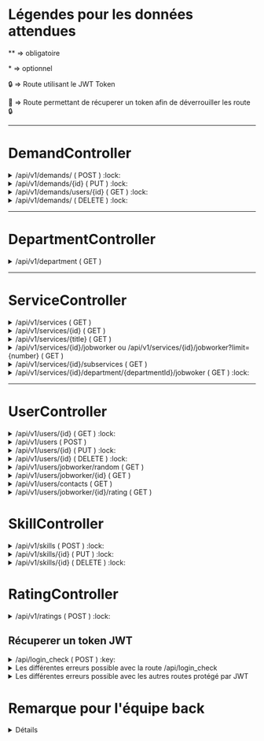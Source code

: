 # Légendes pour les données attendues

** => obligatoire

\* => optionnel

:lock: => Route utilisant le JWT Token

:key: => Route permettant de récuperer un token afin de déverrouiller  les route :lock:


***

# DemandController

<details><summary>/api/v1/demands/ ( POST ) :lock:</summary>

## méthode HTTP = POST

### Cette route permet d'enregistrer des demandes en bdd

### Les données attendues ( Front => Back)

```json 
{
	**"body" : "Test body demand LAL",
	**"reservationDate" : "2020-01-01",
	**"reservationHour" : "16h",
	*"status" : "En attente",
	**"service" : 1,
	**"friendlyUser" : 300,
	**"jobWorker" : 150
}
```

### Les données envoyé ( Back => Front )

```json 
{
  "id": 502,
  "body": "Test body demand LAL",
  "reservationDate": "01-01-2020",
  "reservationHour": "16h",
  "status": "En attente",
  "createdAt": "2020-05-26T16:01:57+02:00",
  "updatedAt": null,
  "service": {
    "id": 1,
    "parentId": null,
    "title": "Pilote fluvial",
    "description": "Beatae esse et ex fuga quis voluptatem quod est aliquid.",
    "image": "http:\/\/www.tanguy.com\/"
  },
  "friendlyUser": {
    "id": 300,
    "email": "denis24@gaillard.com",
    "firstname": "Théophile",
    "lastname": "Guilbert",
    "image": null,
    "department": {
      "id": 12,
      "name": "Gers",
      "number": "52"
    },
    "about": null
  },
  "jobWorker": {
    "id": 150,
    "email": "maryse.dupre@masson.fr",
    "firstname": "Luce",
    "lastname": "Costa",
    "image": null,
    "department": {
      "id": 1,
      "name": "Nièvre",
      "number": "01"
    },
    "about": null
  }
}
```

</details>

<details><summary>/api/v1/demands/{id} ( PUT ) :lock:</summary>

## méthode HTTP = PUT

### Cette route permet de modifier des demandes en bdd

### Les données attendues ( Front => Back)

```json 
{
	*"body" : "Test body demand kek",
	*"reservationDate" : "2020-01-01",
	*"reservationHour" : "16h",
	*"status" : "En attente",
}
```

### Les données envoyé ( Back => Front )

```json 
{
  "id": 502,
  "body": "Test body demand LAL",
  "reservationDate": "01-01-2020",
  "reservationHour": "16h",
  "status": "En attente",
  "createdAt": "2020-05-26T16:01:57+02:00",
  "updatedAt": null,
  "service": {
    "id": 1,
    "parentId": null,
    "title": "Pilote fluvial",
    "description": "Beatae esse et ex fuga quis voluptatem quod est aliquid.",
    "image": "http:\/\/www.tanguy.com\/"
  },
  "friendlyUser": {
    "id": 300,
    "email": "denis24@gaillard.com",
    "firstname": "Théophile",
    "lastname": "Guilbert",
    "image": null,
    "department": {
      "id": 12,
      "name": "Gers",
      "number": "52"
    },
    "about": null
  },
  "jobWorker": {
    "id": 150,
    "email": "maryse.dupre@masson.fr",
    "firstname": "Luce",
    "lastname": "Costa",
    "image": null,
    "department": {
      "id": 1,
      "name": "Nièvre",
      "number": "01"
    },
    "about": null
  }
}
```

</details>

<details><summary>/api/v1/demands/users/{id} ( GET ) :lock:</summary>

## méthode HTTP = GET

### Cette route permet de récupèrer les demandes d'un seul utilisateur ( JobWorker ou FriendlyUser) en bdd

### Les données attendues ( Front => Back)

Aucune

### Les données envoyé ( Back => Front )

```json 
[
  {
    "id": 246,
    "body": "Praesentium expedita nemo non nobis natus animi quia ipsum magnam quisquam.",
    "reservationDate": "24-09-2010",
    "reservationHour": "16h",
    "status": "En attente",
    "service": {
      "id": 3,
      "parentId": null,
      "title": "Pyrotechnicien",
      "description": "Omnis aut aut quibusdam consequatur a praesentium et.",
      "image": "http:\/\/marques.fr\/similique-dolorum-modi-qui-eos-consequatur"
    },
    "friendlyUser": {
      "id": 250,
      "email": "leger.frederique@laposte.net",
      "firstname": "Gabriel",
      "lastname": "Perrin",
      "image": null,
      "department": {
        "id": 80,
        "name": "Savoie",
        "number": "87"
      },
      "about": null
    },
    "jobWorker": {
      "id": 148,
      "email": "bperon@cohen.fr",
      "firstname": "Philippe",
      "lastname": "Renault",
      "image": null,
      "department": {
        "id": 48,
        "name": "Finistère",
        "number": "11"
      },
      "about": null
    }
  }
]
```

</details>

<details><summary>/api/v1/demands/ ( DELETE ) :lock:</summary>

## méthode HTTP = DELETE

### Cette route permet de supprimer une demande en bdd

### Les données attendues ( Front => Back)

```json 
{
	**"id":"402"
}
```


### Les données envoyé ( Back => Front )

```json 
{
  "statut": 200,
  "message": "La demande a bien été supprimé."
}
```

</details>

***

# DepartmentController

<details><summary>/api/v1/department ( GET )</summary>

## méthode HTTP = GET

### Cette route permet de récuperer tout les départements en bdd

### Les données attendues ( Front => Back)

Aucune


### Les données envoyé ( Back => Front )

```json 
[
  {
    "id": 1,
    "name": "Nièvre",
    "number": "01"
  },
  {
    "id": 2,
    "name": "Sarthe",
    "number": "94"
  },
  {
    "id": 3,
    "name": "Mayotte",
    "number": "87"
  }
]
```
</details>

***

# ServiceController

<details><summary>/api/v1/services ( GET )</summary>

## méthode HTTP = GET

### Cette route permet de récuperer tout les services en bdd

### Les données attendues ( Front => Back)

Aucune

### Les données envoyé ( Back => Front )

```json 
[
  {
    "id": 1,
    "parentId": null,
    "title": "Pilote fluvial",
    "description": "Beatae esse et ex fuga quis voluptatem quod est aliquid.",
    "image": "http:\/\/www.tanguy.com\/"
  },
  {
    "id": 2,
    "parentId": null,
    "title": "Pédologue",
    "description": "Ratione dignissimos maxime soluta fugit tenetur doloremque quae magni et.",
    "image": "http:\/\/leleu.org\/voluptates-tenetur-aspernatur-maxime-sint-consequatur-reiciendis"
  }
]
```
</details>
<details><summary>/api/v1/services/{id} ( GET )</summary>


## méthode HTTP = GET

### Cette route permet de récuperer un service par son id en bdd

### Les données attendues ( Front => Back)

Aucune


### Les données envoyé ( Back => Front )

```json 
{
  "id": 1,
  "parentId": null,
  "title": "Pilote fluvial",
  "description": "Beatae esse et ex fuga quis voluptatem quod est aliquid.",
  "image": "http:\/\/www.tanguy.com\/"
}
```
</details>

<details><summary>/api/v1/services/{title} ( GET )</summary>


## méthode HTTP = GET

### Cette route permet de récuperer un service par son titre en bdd

### Les données attendues ( Front => Back)

Aucune


### Les données envoyé ( Back => Front )

```json 
{
  "id": 1,
  "parentId": null,
  "title": "Pilote fluvial",
  "description": "Beatae esse et ex fuga quis voluptatem quod est aliquid.",
  "image": "http:\/\/www.tanguy.com\/"
}
```
</details>

<details><summary>/api/v1/services/{id}/jobworker ou /api/v1/services/{id}/jobworker?limit={number} ( GET ) </summary>

## méthode HTTP = GET

### Cette route permet de récuperer tout les jobworker ou X jobworker lié a un service en bdd

### Les données attendues ( Front => Back)

Aucune

### Les données envoyé ( Back => Front )

```json
[
  [
  {
    "id": 1,
    "parentId": null,
    "title": "Photographe d'art",
    "description": "Officiis excepturi eligendi ducimus autem quo atque culpa qui exercitationem odit delectus est ipsum.",
    "image": "http:\/\/www.moulin.com\/",
    "skills": [
      {
        "id": 30,
        "description": "Aut eaque sit soluta labore et molestiae reprehenderit officia excepturi dolores dolor natus.",
        "price": 12,
        "user": {
          "id": 190,
          "email": "lemonnier.dominique@barre.com",
          "roles": [
            "JOBWORKER"
          ],
          "firstname": "Philippine",
          "lastname": "Garcia",
          "image": null,
          "about": "A ea et porro qui quo perspiciatis repellendus vitae reprehenderit excepturi.",
          "department": {
            "id": 62,
            "name": "Loir-et-Cher",
            "number": "95"
          },
          "jobWorkerDemands": [
            {
              "id": 171,
              "rating": {
                "id": 195,
                "comment": "Maiores error quia accusantium perspiciatis repellendus qui praesentium nihil et qui iure laborum qui.",
                "star": 5
              }
            },
            {
              "id": 225,
              "rating": null
            }
          ]
        }
      }
    ]
]
```

</details>

<details><summary>/api/v1/services/{id}/subservices ( GET )</summary>


## méthode HTTP = GET

### Cette route permet de récuperer tout les sous-services à un services en bdd

### Les données attendues ( Front => Back)

Aucune


### Les données envoyé ( Back => Front )

```json 
[
  {
    "id": 6,
    "parentId": 1,
    "title": "Agent d'enquêtes",
    "description": "Dolorem libero repellat ipsum ducimus distinctio explicabo et qui expedita ex possimus.",
    "image": "http:\/\/www.lemaitre.com\/consectetur-quam-sint-debitis-vero-natus"
  },
  {
    "id": 7,
    "parentId": 1,
    "title": "Essayeur-retoucheur",
    "description": "Maxime ad qui mollitia est nostrum illo quod vero sint ea pariatur.",
    "image": "https:\/\/gillet.org\/laboriosam-est-nihil-dolore-dolore.html"
  },
  {
    "id": 8,
    "parentId": 1,
    "title": "Pédologue",
    "description": "In voluptatem deserunt accusamus qui est quod ratione quidem odit unde.",
    "image": "http:\/\/www.lopes.fr\/est-autem-est-incidunt-a-aut"
  }
]
```
</details>

<details><summary>/api/v1/services/{id}/department/{departmentId}/jobwoker ( GET ) :lock: </summary>

## méthode HTTP = GET

### Cette route permet de récuperer tout les jobworker d'un départment lié a un service en bdd

### Les données attendues ( Front => Back)

Aucune

### Les données envoyé ( Back => Front )

```json
[
  {
    "id": 57,
    "parentId": null,
    "title": "Photographe d'art",
    "description": "Officiis excepturi eligendi ducimus autem quo atque culpa qui exercitationem odit delectus est ipsum.",
    "image": "http:\/\/www.moulin.com\/",
    "skills": [
      {
        "id": 1867,
        "description": "Unde quibusdam magni aut porro quos repellendus repellendus cupiditate ut suscipit.",
        "price": 24,
        "user": {
          "id": 1282,
          "email": "paul.leroux@yahoo.fr",
          "roles": [
            "JOBWORKER"
          ],
          "firstname": "Sabine",
          "lastname": "Bousquet",
          "image": null,
          "about": "Expedita quis ut odio et id consequatur accusantium quia porro minus.",
          "department": {
            "id": 409,
            "name": "Vienne",
            "number": "76"
          },
          "jobWorkerDemands": [
            {
              "id": 1786,
              "rating": null
            },
            {
              "id": 1809,
              "rating": null
            }
          ]
        }
      },
      {
        "id": 2204,
        "description": "Cum aliquam laudantium consequatur libero quia fugit accusantium.",
        "price": 24,
        "user": {
          "id": 1291,
          "email": "cleclercq@tele2.fr",
          "roles": [
            "JOBWORKER"
          ],
          "firstname": "Thibault",
          "lastname": "Legrand",
          "image": null,
          "about": "Sit ducimus minima nulla suscipit id tempore voluptatibus recusandae et deleniti tenetur.",
          "department": {
            "id": 409,
            "name": "Vienne",
            "number": "76"
          },
          "jobWorkerDemands": [
            {
              "id": 1523,
              "rating": {
                "id": 775,
                "comment": "Deserunt voluptatem eos dolor error ut ex nostrum.",
                "star": 4
              }
            },
            {
              "id": 1719,
              "rating": {
                "id": 995,
                "comment": "Aut et aspernatur incidunt soluta officiis quo illum consectetur voluptates tenetur modi enim.",
                "star": 1
              }
            },
            {
              "id": 1932,
              "rating": null
            },
            {
              "id": 1934,
              "rating": null
            }
          ]
        }
      }
    ]
  }
]
```

</details>


***


# UserController

<details><summary>/api/v1/users/{id} ( GET ) :lock:</summary>


## méthode HTTP = GET

### Cette route permet de récupérer des informations d'un utilisateur en bdd

### Les données attendues ( Front => Back)

Aucune

### Les données envoyé ( Back => Front )

```json
{
  "id": 31,
  "email": "aperrin@bonneau.org",
  "roles": [
    "JOBWORKER"
  ],
  "firstname": "Tristan",
  "lastname": "Schneider",
  "image": null,
  "department": {
    "id": 16,
    "name": "Gironde",
    "number": "92"
  },
  "about": null
}
```
</details>
<details><summary>/api/v1/users ( POST )</summary>

## méthode HTTP = POST

### Cette route permet de créer un utilisateur en bdd

### Les données attendues ( Front => Back)

```json
{
	**"email" : "kek@oclock.io",
	**"roles" : ["FRIENDLY_USER"],
	**"password" : "lol",
	**"firstname" : "Thibault",
	**"lastname" : "Clusel",
	*"image" : "kek",
	**"department" : 11
}
```

### Les données envoyé ( Back => Front )

```json
{
  "id": 405,
  "email": "kek@oclock.io",
  "roles": [
    "FRIENDLY_USER"
  ],
  "firstname": "Thibault",
  "lastname": "Clusel",
  "image": "kek",
  "department": {
    "id": 11,
    "name": "Loire",
    "number": "31"
  },
  "about": null
}
```
</details>

<details><summary>/api/v1/users/{id} ( PUT ) :lock:</summary>


## méthode HTTP = PUT

### Cette route permet de d'éditer un utilisateur en bdd

### Les données attendues ( Front => Back)

```json
{
	*"email" : "kek@oclock.io",
	*"roles" : ["FRIENDLY_USER"],
	*"password" : "lol",
	*"firstname" : "Thibault",
	*"lastname" : "Clusel",
	*"image" : "kek",
    *"about" : "random text",
	*"department" : 11
}
```

### Les données envoyé ( Back => Front )

```json
{
  "id": 405,
  "email": "kek@oclock.io",
  "roles": [
    "FRIENDLY_USER"
  ],
  "firstname": "Thibault",
  "lastname": "Clusel",
  "image": "kek",
  "department": {
    "id": 11,
    "name": "Loire",
    "number": "31"
  },
  "about": "random text"
}
```

</details>
<details><summary>/api/v1/users/{id} ( DELETE ) :lock:</summary>


## méthode HTTP = DELETE

### Cette route permet de supprimer un utilisateur en bdd

### Les données attendues ( Front => Back)

Aucune

### Les données envoyé ( Back => Front )

```json
{
  "statut": 200,
  "message": "L'utilisateur a bien été supprimé."
}
```

</details>
<details><summary>/api/v1/users/jobworker/random ( GET )</summary>

## méthode HTTP = GET

### Cette route permet de récupérer un jobworker aléatoire en bdd

### Les données attendues ( Front => Back)

Aucune

### Les données envoyé ( Back => Front )

```json
{
  "id": 120,
  "email": "potier.astrid@chauveau.fr",
  "roles": [
    "JOBWORKER"
  ],
  "firstname": "Nathalie",
  "lastname": "Hebert",
  "image": null,
  "about": "Dolor perspiciatis sit nostrum eum omnis quaerat doloremque.",
  "department": {
    "id": 59,
    "name": "Nord",
    "number": "74"
  },
  "skills": [
    {
      "id": 300,
      "description": "Vel est aut sint omnis sint dolores et molestias voluptatibus earum.",
      "price": 10,
      "service": {
        "id": 1,
        "parentId": null,
        "title": "Jardinage",
        "description": "Vous avez besoin d'une taille de haie ou de faire pousser des pommes ? Choisissez le JobWorker qu'il vous faut !",
        "image": "https:\/\/i.ibb.co\/1bPYLmz\/jardinage.jpg"
      }
    }
  ],
  "jobWorkerDemands": [
    {
      "id": 54,
      "rating": {
        "id": 58,
        "comment": "Et odio rerum ipsum ut quia nulla quae fuga.",
        "star": 3
      }
    }
  ]
}
```

</details>
<details><summary>/api/v1/users/jobworker/{id} ( GET )</summary>


## méthode HTTP = GET

### Cette route permet de récupérer les informations d'un jobworker en bdd

### Les données attendues ( Front => Back)

Aucune

### Les données envoyé ( Back => Front )

```json
{
  "id": 85,
  "email": "christiane.garcia@orange.fr",
  "roles": [
    "JOBWORKER"
  ],
  "firstname": "Sabine",
  "lastname": "Hebert",
  "image": null,
  "department": {
    "id": 52,
    "name": "Gers",
    "number": "92"
  },
  "skills": [
    {
      "id": 103,
      "description": "At soluta sint omnis ullam est eos unde.",
      "price": 29,
      "service": {
        "id": 2,
        "parentId": null,
        "title": "Pédologue",
        "description": "Ratione dignissimos maxime soluta fugit tenetur doloremque quae magni et.",
        "image": "http:\/\/leleu.org\/voluptates-tenetur-aspernatur-maxime-sint-consequatur-reiciendis"
      }
    },
    {
      "id": 38,
      "description": "Iure quo sit ratione beatae et quis mollitia et facere eum.",
      "price": 12,
      "service": {
        "id": 7,
        "parentId": 1,
        "title": "Essayeur-retoucheur",
        "description": "Maxime ad qui mollitia est nostrum illo quod vero sint ea pariatur.",
        "image": "https:\/\/gillet.org\/laboriosam-est-nihil-dolore-dolore.html"
      }
    },
    {
      "id": 514,
      "description": "Perspiciatis pariatur quidem et distinctio necessitatibus sint vitae vel aperiam molestiae.",
      "price": 22,
      "service": {
        "id": 7,
        "parentId": 1,
        "title": "Essayeur-retoucheur",
        "description": "Maxime ad qui mollitia est nostrum illo quod vero sint ea pariatur.",
        "image": "https:\/\/gillet.org\/laboriosam-est-nihil-dolore-dolore.html"
      }
    }
  ],
  "about": null
}
```

</details>
<details><summary>/api/v1/users/contacts ( GET )</summary>


## méthode HTTP = GET

### Cette route permet de récupérer les informations des créateur du site en bdd

### Les données attendues ( Front => Back)

Aucune

### Les données envoyé ( Back => Front )

```json
[
  {
    "id": 4,
    "email": "admin.tony@oclock.io",
    "roles": [
      "ROLE_ADMIN"
    ],
    "firstname": "Tony",
    "lastname": "Gomez",
    "image": null,
    "about": null
  }
]

```

</details>
<details><summary>/api/v1/users/jobworker/{id}/rating ( GET )</summary>


## méthode HTTP = GET

### Cette route permet de récupérer les notes et commentaires d'un jobworker avec son id en bdd

### Les données attendues ( Front => Back)

Aucune

### Les données envoyé ( Back => Front )

```json
[
  {
    "id": 436,
    "email": "ublanchard@courtois.com",
    "roles": [
      "JOBWORKER"
    ],
    "firstname": "Martin",
    "lastname": "Bailly",
    "image": null,
    "department": {
      "id": 155,
      "name": "Deux-Sèvres",
      "number": "22"
    },
    "jobWorkerDemands": [
      {
        "id": 585,
        "body": "Error dolor voluptatem voluptatem autem illo dolor tempora est tempora sunt fugiat id quam.",
        "reservationDate": "13-06-1984",
        "reservationHour": "9h",
        "status": "0",
        "rating": {
          "id": 341,
          "comment": "Eveniet est sapiente non aliquam minus delectus eius pariatur molestias labore iusto a molestiae.",
          "star": 5
        },
        "service": {
          "id": 29,
          "parentId": null,
          "title": "Pilote fluvial",
          "description": "Beatae esse et ex fuga quis voluptatem quod est aliquid.",
          "image": "http:\/\/www.tanguy.com\/"
        }
      }
    ],
    "about": null
  }
]

```

</details>

# SkillController

<details><summary>/api/v1/skills ( POST ) :lock:</summary>

## méthode HTTP = POST

### Cette route permet de créer une compétence pour un jobworker en bdd

### Les données attendues ( Front => Back)

```json
{
	*"description" : "Test Nouveau Skill",
	**"price" : 20,
	**"user" : 50,
	**"service" : 1
}
```

### Les données envoyé ( Back => Front )

```json
{
  "id": 601,
  "description": "Test Nouveau Skill",
  "price": 20,
  "user": {
    "id": 50,
    "email": "virginie.carlier@guerin.fr",
    "roles": [
      "JOBWORKER"
    ],
    "firstname": "Margaret",
    "lastname": "Coulon",
    "image": null,
    "about": "Veniam enim quae voluptas assumenda dolore explicabo.",
    "department": []
  },
  "service": {
    "id": 1,
    "parentId": null,
    "title": "Photographe d'art",
    "description": "Officiis excepturi eligendi ducimus autem quo atque culpa qui exercitationem odit delectus est ipsum.",
    "image": "http:\/\/www.moulin.com\/"
  }
}
```
</details>
<details><summary>/api/v1/skills/{id} ( PUT ) :lock:</summary>

## méthode HTTP = PUT

### Cette route permet de modifier une compétence pour un jobworker en bdd

### Les données attendues ( Front => Back)

```json
{
	*"description" : "allo",
	*"price" : 55
}

```

### Les données envoyé ( Back => Front )

```json
{
  "id": 601,
  "description": "allo",
  "price": 55
}
```
</details>
<details><summary>/api/v1/skills/{id} ( DELETE ) :lock:</summary>

## méthode HTTP = DELETE

### Cette route permet de supprimer une compétence pour un jobworker en bdd

### Les données attendues ( Front => Back)

Aucune

### Les données envoyé ( Back => Front )

```json
{
  "statut": 200,
  "message": "La compétence a bien été supprimé."
}
```
</details>

# RatingController

<details><summary>/api/v1/ratings ( POST ) :lock:</summary>

## méthode HTTP = POST

### Les données attendues ( Front => Back)

```json
{
	**"comment": "test commentaires",
	**"star": "5",
	**"demand": "218"
}
```

### Les données envoyé ( Back => Front )

```json
{
  "id": 251,
  "comment": "test commentaires",
  "star": 5,
  "demand": {
    "id": 218,
    "body": "Velit eos ea corrupti repudiandae ipsam et sed.",
    "reservationDate": "14-12-2010",
    "reservationHour": "20h",
    "status": "0"
  }
}
```


</details>

## Récuperer un token JWT

<details><summary>/api/login_check ( POST ) :key:</summary>

## méthode HTTP = POST

### Les données attendues ( Front => Back)

```json
{
	"username":"admin.karim@oclock.io",
	"password":"AdminFJ137313."
}
```

### Les données envoyé ( Back => Front )

```json
{
  "token": "eyJ0eXAiOiJKV1QiLCJhbGciOiJSUzI1NiIsImN0eSI6IkpXVCJ9.eyJpYXQiOjE1OTA2Njg3MDcsInJvbGVzIjpbIkFETUlOIl0sInVzZXJuYW1lIjoiYWRtaW4ua2FyaW1Ab2Nsb2NrLmlvIiwiZXhwIjoxNTkwNzU3MjAwLCJpcCI6IjEyNy4wLjAuMSJ9.liQJm2Bf9Yxp9A0m-jDRJ0ZZYTX0rUIUcLA9f-S9VDP1bGeJYXBolf-DRH1Okv7ZTT05Nc2abteTKNexy4Ez79Y8JzW8KlbkQgan7yTHVwTfWs-kBYyeEQb4g8iRiOEzjGwZyABVUA6tGeP3iRXF1TllYfqfJtoqGpzPMq3HVz1p3DMJsgB17vzTDUljjL5SBoh0yG2hxM8cmyHvjYqiBG2UYG3WSgoz7vDg-yyVBScrSsIvoG9wFM1gh-wo4eu8BR5Td-mZbGiP3OiMAmNeZVs5JZEZg55r8-a07iCUwl5VP8inFpta1RZGzhB_c7mKd08pAQ_f9D9POvE0DkzSkfkS5elW398gnw2XJA7tmGltUDyjQxi0qKVhrfkPLp8orduIj-8CbcK5Qt_a1Z1a6v3a6iy88q3CzWKs6oJX26vnEwWyfYiDdREYQ3td_XzJmbqgKxUbo8t-jrRKNPytPy_BVZlw5uZo6FLsC2JbhJ3IDu1WajaIIOH3TW0HUhiOI5TVhior2vtoyxnR14IKw9yX8hHGu2X71PXJDTnfNF7YO5xKdXFBArQsEU448npG9DNf1mEWaotWoLSMlWz6rpz5p9XZg90li7kXY6FjY8hulWUVYBb6mFOV20f-ZOqt3DIJ4onNPM5TEEx2yoxe90IpdDmKzqgPKHCTS-Wf4cg",
  "user": {
    "id": 1,
    "username": "admin.karim@oclock.io",
    "roles": [
      "ADMIN"
    ],
    "firstname": "Karim",
    "lastname": "Maazaoui",
    "image": null,
    "about": "Exercitationem est rem dicta voluptas fuga totam reiciendis qui architecto fugiat nemo omnis consequatur.",
    "department": {
      "id": 1,
      "name": "Nièvre",
      "number": "01"
    },
    "isLogged": true
  }
}
```

### l'entrée token peut être décodé elle donnent comme résultat =>
```json
{
  "iat": 1590668707,
  "roles": [
    "ADMIN"
  ],
  "username": "admin.karim@oclock.io",
  "exp": 1590757200,
  "ip": "127.0.0.1"
}
```


</details>

<details><summary>Les différentes erreurs possible avec la route /api/login_check </summary>


### Mot de passe ou Email erroné
```json
{
  "code": 401,
  "message": "Invalid credentials."
}
```

### Format du json erroné

```json
{
  "type": "https:\/\/tools.ietf.org\/html\/rfc2616#section-10",
  "title": "An error occurred",
  "status": 400,
  "detail": "Bad Request"
}
```

</details>

<details><summary>Les différentes erreurs possible avec les autres routes protégé par JWT</summary>


### Token expiré
```json
{
  "code": 401,
  "message": "Expired JWT Token"
}
```

### Token invalide ( Token mal saisie dans l'en-tête)

```json
{
  "code": 401,
  "message": "Invalid JWT Token"
}
```

### Token non trouvé ( en-tête Authorization : Bearer non envoyé ) 
```json
{
  "code": 401,
  "message": "JWT Token not found"
}
```


</details>

# Remarque pour l'équipe back

<details><summary>Détails</summary>
## Demand

      add => Validé

      edit => Validé

      getDemandsFromOneUser => Validé

      delete => Validé

## Service

    browse => RAS

    readByiD => validé

    readyByTitle => validé

    getJobWorkersByPrice => validé

    getJobWorkersByRating => validé

    getJobWorkersByServices => validé

    getSubServiceFromService => validé

    getJobWorkersFromDepartmentByServices => validé
    
    getJobWorkersFromDepartmentByPrice => validé

    getJobWorkersFromDepartmentByRating => validé

## User

    read => Validé

    add => Pour suivre la direction de notre projet, un utilisateur ne peut avoir qu'un seul rôle, à revoir pour une potentielle V2 où un utilisateur pourra être FRIENDLYUSER et JOBWORKER à la fois. (methode add de UserController)
        Validé
    
    edit = Validé

    delete => Validé

    randomJobWorker => Validé

    getJobWorkerDetails => Validé

    getAllContact => Validé

    getRatingOfJobworker => Validé

    Tout ce qui utilise le param converter on pourra mettre un subscriber
    App\Entity\Demand object not found by the @ParamConverter annotation.
    ( NotFoundHttpException )
    Voir les 404 erreur mauvaise URL

</details>